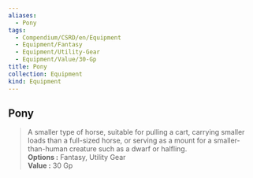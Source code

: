 ```yaml
---
aliases:
  - Pony
tags:
  - Compendium/CSRD/en/Equipment
  - Equipment/Fantasy
  - Equipment/Utility-Gear
  - Equipment/Value/30-Gp
title: Pony
collection: Equipment
kind: Equipment
---
```

## Pony  
  
>A smaller type of horse, suitable for pulling a cart, carrying smaller loads than a full-sized horse, or serving as a mount for a smaller-than-human creature such as a dwarf or halfling.  
> **Options :** Fantasy, Utility Gear  
> **Value :** 30 Gp